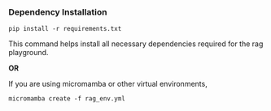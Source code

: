 ### Dependency Installation
```
pip install -r requirements.txt
```
This command helps install all necessary dependencies required for the rag playground. 

**OR**

If you are using micromamba or other virtual environments,

```
micromamba create -f rag_env.yml
```




